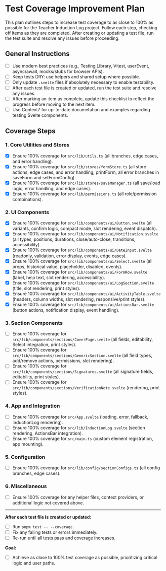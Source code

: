 # Test Coverage Improvement Plan

This plan outlines steps to increase test coverage to as close to 100% as possible for the Teacher Induction Log project. Follow each step, checking off items as they are completed. After creating or updating a test file, run the test suite and resolve any issues before proceeding.

## General Instructions

- [ ] Use modern best practices (e.g., Testing Library, Vitest, userEvent, async/await, mocks/stubs for browser APIs).
- [ ] Keep tests DRY: use helpers and shared setup where possible.
- [ ] Only update `.svelte` files if absolutely necessary to enable testability.
- [ ] After each test file is created or updated, run the test suite and resolve any issues.
- [ ] After marking an item as complete, update this checklist to reflect the progress before moving to the next item.
- [ ] Use Context7 for up-to-date documetation and examples regarding testing Svelte components.

## Coverage Steps

### 1. Core Utilities and Stores

- [x] Ensure 100% coverage for `src/lib/utils.ts` (all branches, edge cases, and error handling).
- [x] Ensure 100% coverage for `src/lib/stores/formStore.ts` (all store actions, edge cases, and error handling, printForm, all error branches in saveForm and setFormConfig).
- [x] Ensure 100% coverage for `src/lib/stores/saveManager.ts` (all save/load logic, error handling, and edge cases).
- [x] Ensure 100% coverage for `src/lib/permissions.ts` (all role/permission combinations).

### 2. UI Components

- [x] Ensure 100% coverage for `src/lib/components/ui/Button.svelte` (all variants, confirm logic, compact mode, slot rendering, event dispatch).
- [x] Ensure 100% coverage for `src/lib/components/ui/Notification.svelte` (all types, positions, durations, close/auto-close, transitions, accessibility).
- [x] Ensure 100% coverage for `src/lib/components/ui/DateInput.svelte` (readonly, validation, error display, events, edge cases).
- [x] Ensure 100% coverage for `src/lib/components/ui/Select.svelte` (all props, historical value, placeholder, disabled, events).
- [x] Ensure 100% coverage for `src/lib/components/ui/FormRow.svelte` (label, help text, slot rendering, accessibility).
- [x] Ensure 100% coverage for `src/lib/components/ui/LogSection.svelte` (title, slot rendering, print styles).
- [x] Ensure 100% coverage for `src/lib/components/ui/ActivityTable.svelte` (headers, column widths, slot rendering, responsive/print styles).
- [x] Ensure 100% coverage for `src/lib/components/ui/ActionsBar.svelte` (button actions, notification display, event handling).

### 3. Section Components

- [ ] Ensure 100% coverage for `src/lib/components/sections/CoverPage.svelte` (all fields, editability, Select integration, print styles).
- [ ] Ensure 100% coverage for `src/lib/components/sections/GenericSection.svelte` (all field types, add/remove actions, permissions, slot rendering).
- [ ] Ensure 100% coverage for `src/lib/components/sections/Signatures.svelte` (all signature fields, editability, print styles).
- [ ] Ensure 100% coverage for `src/lib/components/sections/VerificationNote.svelte` (rendering, print styles).

### 4. App and Integration

- [ ] Ensure 100% coverage for `src/App.svelte` (loading, error, fallback, InductionLog rendering).
- [ ] Ensure 100% coverage for `src/lib/InductionLog.svelte` (section rendering, ActionsBar integration).
- [ ] Ensure 100% coverage for `src/main.ts` (custom element registration, app mounting).

### 5. Configuration

- [ ] Ensure 100% coverage for `src/lib/config/sectionConfigs.ts` (all config branches, edge cases).

### 6. Miscellaneous

- [ ] Ensure 100% coverage for any helper files, context providers, or additional logic not covered above.

---

**After each test file is created or updated:**

- [ ] Run `pnpm test -- --coverage`.
- [ ] Fix any failing tests or errors immediately.
- [ ] Re-run until all tests pass and coverage increases.

**Goal:**

- [ ] Achieve as close to 100% test coverage as possible, prioritizing critical logic and user paths.
